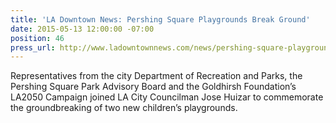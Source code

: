 ```yaml
---
title: 'LA Downtown News: Pershing Square Playgrounds Break Ground'
date: 2015-05-13 12:00:00 -07:00
position: 46
press_url: http://www.ladowntownnews.com/news/pershing-square-playgrounds-break-ground/article_d736d534-f985-11e4-b023-c7c0013aa975.html
---
```


Representatives from the city Department of Recreation and Parks, the Pershing Square Park Advisory Board and the Goldhirsh Foundation’s LA2050 Campaign joined LA City Councilman Jose Huizar to commemorate the groundbreaking of two new children’s playgrounds.
